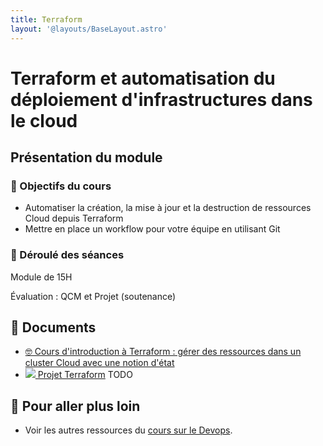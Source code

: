 ```yaml
---
title: Terraform
layout: '@layouts/BaseLayout.astro'
---
```


# Terraform et automatisation du déploiement d'infrastructures dans le cloud

## Présentation du module

### 🎯 Objectifs du cours

- Automatiser la création, la mise à jour et la destruction de ressources Cloud depuis Terraform
- Mettre en place un workflow pour votre équipe en utilisant Git

### 📅 Déroulé des séances

Module de 15H

Évaluation : QCM et Projet (soutenance)

## 📑 Documents

- [🤓 Cours d'introduction à Terraform : gérer des ressources dans un cluster Cloud avec une notion d'état](/cours/devops/terraform)
- [![](@icons/terraform.svg) Projet Terraform](/cours/devops/terraform-projet) TODO

## 🚀 Pour aller plus loin

- Voir les autres ressources du [cours sur le Devops](/cours/devops).

